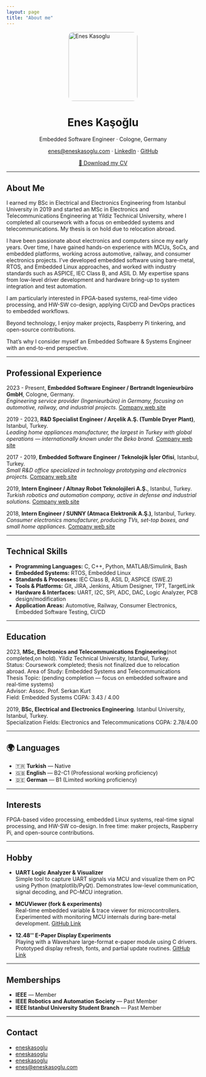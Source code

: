 ```yaml
---
layout: page
title: "About me"
---
```


<!-- Font Awesome -->
<link rel="stylesheet" href="https://cdnjs.cloudflare.com/ajax/libs/font-awesome/6.4.0/css/all.min.css">

<img src="{{ '/assets/img/me.jpg' | relative_url }}" alt="Enes Kasoglu" width="180" style="border-radius:12px;display:block;margin:0 auto 10px;" />

<h1 align="center">Enes Kaşoğlu</h1>
<p align="center">Embedded Software Engineer · Cologne, Germany</p>


<p style="text-align:center;">
  <a href="mailto:enes@eneskasoglu.com"><i class="fas fa-envelope"></i> enes@eneskasoglu.com</a> · 
  <a href="https://www.linkedin.com/in/eneskasoglu" target="_blank"><i class="fab fa-linkedin"></i> LinkedIn</a> · 
  <a href="https://github.com/eneskasoglu" target="_blank"><i class="fab fa-github"></i> GitHub</a>
</p>

<p style="text-align:center;">
  <a href="{{ '/assets/cv/Enes-Kasoglu-CV.pdf' | relative_url }}" class="btn btn-primary">
    📄 Download my CV
  </a>
</p>

---

## About Me
I earned my BSc in Electrical and Electronics Engineering from Istanbul University in 2019 and started an MSc in Electronics and Telecommunications Engineering at Yildiz Technical University, where I completed all coursework with a focus on embedded systems and telecommunications. My thesis is on hold due to relocation abroad.

I have been passionate about electronics and computers since my early years. Over time, I have gained hands-on experience with MCUs, SoCs, and embedded platforms, working across automotive, railway, and consumer electronics projects. I’ve developed embedded software using bare-metal, RTOS, and Embedded Linux approaches, and worked with industry standards such as ASPICE, IEC Class B, and ASIL D. My expertise spans from low-level driver development and hardware bring-up to system integration and test automation.

I am particularly interested in FPGA-based systems, real-time video processing, and HW-SW co-design, applying CI/CD and DevOps practices to embedded workflows.

Beyond technology, I enjoy maker projects, Raspberry Pi tinkering, and open-source contributions.

That’s why I consider myself an Embedded Software & Systems Engineer with an end-to-end perspective.

---

## Professional Experience

2023 - Present, **Embedded Software Engineer / Bertrandt Ingenieurbüro GmbH**, Cologne, Germany.  
*Engineering service provider (Ingenieurbüro) in Germany, focusing on automotive, railway, and industrial projects.* [Company web site](https://www.bertrandt.com)  

2019 - 2023, **R&D Specialist Engineer / Arçelik A.Ş. (Tumble Dryer Plant)**, Istanbul, Turkey.  
*Leading home appliances manufacturer, the largest in Turkey with global operations — internationally known under the Beko brand.* [Company web site](https://www.arcelikglobal.com)  

2017 - 2019, **Embedded Software Engineer / Teknolojik İşler Ofisi**, Istanbul, Turkey.  
*Small R&D office specialized in technology prototyping and electronics projects.* [Company web site](https://www.teknolojikislerofisi.com)  

2019, **Intern Engineer / Altınay Robot Teknolojileri A.Ş.**, Istanbul, Turkey.  
*Turkish robotics and automation company, active in defense and industrial solutions.* [Company web site](https://www.altinay.com)  

2018, **Intern Engineer / SUNNY (Atmaca Elektronik A.Ş.)**, Istanbul, Turkey.  
*Consumer electronics manufacturer, producing TVs, set-top boxes, and small home appliances.* [Company web site](https://www.sunny.com.tr)  


---

## Technical Skills

- **Programming Languages:** C, C++, Python, MATLAB/Simulink, Bash  
- **Embedded Systems:** RTOS, Embedded Linux  
- **Standards & Processes:** IEC Class B, ASIL D, ASPICE (SWE.2)  
- **Tools & Platforms:** Git, JIRA, Jenkins, Altium Designer, TPT, TargetLink  
- **Hardware & Interfaces:** UART, I2C, SPI, ADC, DAC, Logic Analyzer, PCB design/modification  
- **Application Areas:** Automotive, Railway, Consumer Electronics, Embedded Software Testing, CI/CD  

---

## Education

2023, **MSc, Electronics and Telecommunications Engineering**(not completed,on hold). Yildiz Technical University, Istanbul, Turkey.  
Status: Coursework completed; thesis not finalized due to relocation abroad.
Area of Study: Embedded Systems and Telecommunications  
Thesis Topic: (pending completion — focus on embedded software and real-time systems)  
Advisor: Assoc. Prof. Serkan Kurt  
Field: Embedded Systems
CGPA: 3.43 / 4.00  

2019, **BSc, Electrical and Electronics Engineering**. Istanbul University, Istanbul, Turkey.  
Specialization Fields: Electronics and Telecommunications 
CGPA: 2.78/4.00  

---

## 🌍 Languages

- 🇹🇷 **Turkish** — Native  
- 🇬🇧 **English** — B2-C1 (Professional working proficiency)  
- 🇩🇪 **German** — B1 (Limited working proficiency)  

---

## Interests
FPGA-based video processing, embedded Linux systems, real-time signal processing, and HW-SW co-design. In free time: maker projects, Raspberry Pi, and open-source contributions.

---

## Hobby 

- **UART Logic Analyzer & Visualizer**  
  Simple tool to capture UART signals via MCU and visualize them on PC using Python (matplotlib/PyQt). Demonstrates low-level communication, signal decoding, and PC–MCU integration.  

- **MCUViewer (fork & experiments)**  
  Real-time embedded variable & trace viewer for microcontrollers. Experimented with monitoring MCU internals during bare-metal development. [GitHub Link](https://github.com/eneskasoglu/)  

- **12.48'' E-Paper Display Experiments**  
  Playing with a Waveshare large-format e-paper module using C drivers. Prototyped display refresh, fonts, and partial update routines. [GitHub Link](https://github.com/eneskasoglu/)  

---

## Memberships

- **IEEE** — Member  
- **IEEE Robotics and Automation Society** — Past Member  
- **IEEE Istanbul University Student Branch** — Past Member  


---

## Contact
- <i class="fab fa-linkedin"></i>  [eneskasoglu](https://www.linkedin.com/in/eneskasoglu)  
- <i class="fab fa-github"></i>  [eneskasoglu](https://github.com/eneskasoglu)
- <i class="fas fa-rss"></i>  [eneskasoglu](https://eneskasoglu.substack.com/)
- <i class="fas fa-envelope"></i>  [enes@eneskasoglu.com](mailto:enes@eneskasoglu.com)
